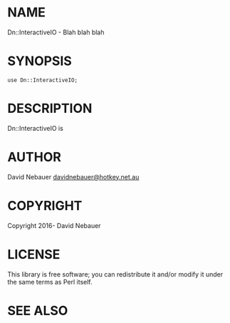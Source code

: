 # NAME

Dn::InteractiveIO - Blah blah blah

# SYNOPSIS

    use Dn::InteractiveIO;

# DESCRIPTION

Dn::InteractiveIO is

# AUTHOR

David Nebauer <davidnebauer@hotkey.net.au>

# COPYRIGHT

Copyright 2016- David Nebauer

# LICENSE

This library is free software; you can redistribute it and/or modify
it under the same terms as Perl itself.

# SEE ALSO
